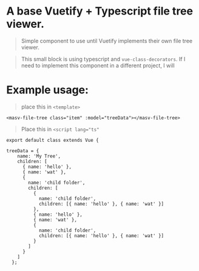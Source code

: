 # A base Vuetify + Typescript file tree viewer.

> Simple component to use until Vuetify implements their own file tree viewer. 

> This small block is using typescript and `vue-class-decorators`.
> If I need to implement this component in a different project, I will 

# Example usage:

> place this in `<template>`

```<masv-file-tree class="item" :model="treeData"></masv-file-tree>```

> Place this in `<script lang="ts"`

```
export default class extends Vue {

treeData = {
    name: 'My Tree',
    children: [
      { name: 'hello' },
      { name: 'wat' },
      {
        name: 'child folder',
        children: [
          {
            name: 'child folder',
            children: [{ name: 'hello' }, { name: 'wat' }]
          },
          { name: 'hello' },
          { name: 'wat' },
          {
            name: 'child folder',
            children: [{ name: 'hello' }, { name: 'wat' }]
          }
        ]
      }
    ]
  };
  ```
